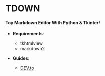 # TDOWN
#### Toy Markdown Editor With Python & Tkinter!

* **Requirements**:
    * tkhtmlview
    * markdown2

* **Guides**:
    * [DEV.to](#)
